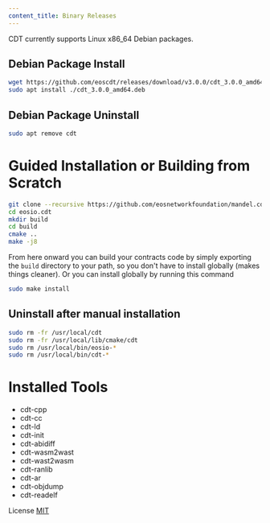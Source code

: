 ```yaml
---
content_title: Binary Releases
---
```


CDT currently supports Linux x86_64 Debian packages.

## Debian Package Install

```sh
wget https://github.com/eoscdt/releases/download/v3.0.0/cdt_3.0.0_amd64.deb
sudo apt install ./cdt_3.0.0_amd64.deb
```

## Debian Package Uninstall

```sh
sudo apt remove cdt
```

# Guided Installation or Building from Scratch

```sh
git clone --recursive https://github.com/eosnetworkfoundation/mandel.cdt
cd eosio.cdt
mkdir build
cd build
cmake ..
make -j8
```

From here onward you can build your contracts code by simply exporting the `build` directory to your path, so you don't have to install globally (makes things cleaner).
Or you can install globally by running this command

```sh
sudo make install
```

## Uninstall after manual installation

```sh
sudo rm -fr /usr/local/cdt
sudo rm -fr /usr/local/lib/cmake/cdt
sudo rm /usr/local/bin/eosio-*
sudo rm /usr/local/bin/cdt-*
```

# Installed Tools

* cdt-cpp
* cdt-cc
* cdt-ld
* cdt-init
* cdt-abidiff
* cdt-wasm2wast
* cdt-wast2wasm
* cdt-ranlib
* cdt-ar
* cdt-objdump
* cdt-readelf

License
[MIT](https://github.com/eosnetworkfoundation/mandel.cdt/blob/main/LICENSE)
